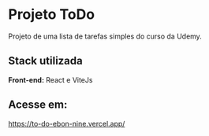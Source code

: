 # Projeto ToDo

Projeto de uma lista de tarefas simples do curso da Udemy.

## Stack utilizada

**Front-end:** React e ViteJs

## Acesse em:
https://to-do-ebon-nine.vercel.app/

